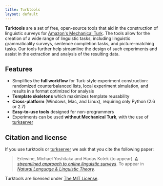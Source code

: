 ```yaml
---
title: Turktools
layout: default
---
```


**Turktools** are a set of free, open-source tools that aid in the construction of linguistic surveys for [Amazon's Mechanical Turk](http://mturk.com). The tools allow for the creation of a wide range of linguistic tasks, including linguistic grammaticality surveys, sentence completion tasks, and picture-matching tasks. Our tools further help streamline the design of such experiments and assist in the extraction and analysis of the resulting data.

## Features

* Simplifies the **full workflow** for Turk-style experiment construction: randomized counterbalanced lists, local experiment simulation, and results in a format optimized for analysis
* **Template skeletons** which maximizes template reusability
* **Cross-platform** (Windows, Mac, and Linux), requiring only Python (2.6 or 2.7)
* **Easy-to-use tools** designed for non-programmers
* Experiments can be used **without Mechanical Turk**, with the use of [turkserver](http://turktools.net/use/server.html)

## Citation and license

If you use turktools or [turkserver](http://turktools.net/use/server.html) we ask that you cite the following paper:

> Erlewine, Michael Yoshitaka and Hadas Kotek (to appear). [*A streamlined approach to online linguistic surveys*](http://link.springer.com/article/10.1007/s11049-015-9305-9). To appear in [*Natural Language & Linguistic Theory*](http://link.springer.com/journal/11049).

Turktools are licensed under [The MIT License](http://www.tldrlegal.com/license/mit-license).
